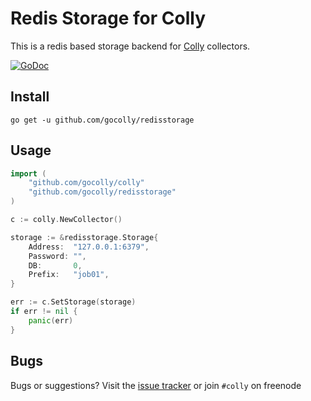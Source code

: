 # Redis Storage for Colly

This is a redis based storage backend for [Colly](https://github.com/gocolly/colly) collectors.

[![GoDoc](https://godoc.org/github.com/gocolly/redisstorage?status.svg)](https://godoc.org/github.com/gocolly/redisstorage)

## Install

```
go get -u github.com/gocolly/redisstorage
```


## Usage

```go
import (
	"github.com/gocolly/colly"
	"github.com/gocolly/redisstorage"
)
```


```go
c := colly.NewCollector()

storage := &redisstorage.Storage{
    Address:  "127.0.0.1:6379",
    Password: "",
    DB:       0,
    Prefix:   "job01",
}

err := c.SetStorage(storage)
if err != nil {
    panic(err)
}
```


## Bugs

Bugs or suggestions? Visit the [issue tracker](https://github.com/gocolly/redisstorage/issues) or join `#colly` on freenode
